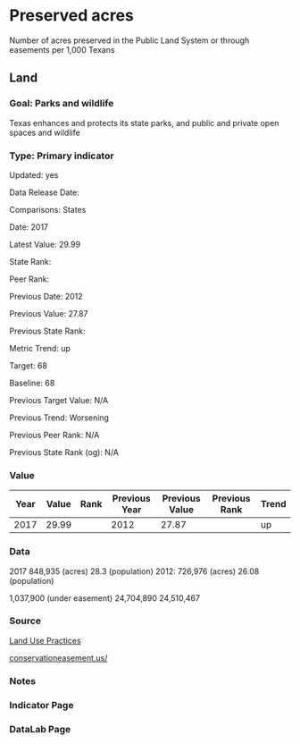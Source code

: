 # Preserved acres

Number of acres preserved in the Public Land System or through easements per 1,000 Texans

## Land

### Goal: Parks and wildlife

Texas enhances and protects its state parks, and public and private open spaces and wildlife

### Type: Primary indicator

Updated: yes

Data Release Date: 

Comparisons: States

Date: 2017

Latest Value: 29.99 

State Rank: 

Peer Rank: 

Previous Date: 2012

Previous Value: 27.87

Previous State Rank: 

Metric Trend: up

Target: 68

Baseline: 68

Previous Target Value: N/A

Previous Trend: Worsening

Previous Peer Rank: N/A

Previous State Rank (og): N/A

### Value

| Year      |  Value      | Rank        | Previous Year | Previous Value | Previous Rank | Trend | 
| ----------- | ----------- | ----------- | ----------- | ----------- | ----------- | -----------|
|    2017     |  29.99      |             |    2012     |    27.87    |             |     up     | 

### Data

2017
848,935 (acres)
28.3 (population)
2012:
726,976 (acres)
26.08  (population)

1,037,900 (under easement)
24,704,890
24,510,467

### Source

[Land Use Practices](https://www.nass.usda.gov/Publications/AgCensus/2017/Full_Report/Volume_1,_Chapter_2_US_State_Level/st99_2_0041_0041.pdf)

[conservationeasement.us/](https://www.conservationeasement.us/state-profiles/)

### Notes


### Indicator Page


### DataLab Page

